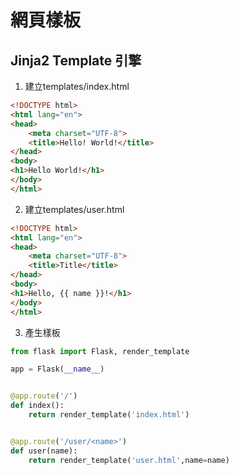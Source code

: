 # 網頁樣板
## Jinja2 Template 引擎

1. 建立templates/index.html  

```html
<!DOCTYPE html>
<html lang="en">
<head>
    <meta charset="UTF-8">
    <title>Hello! World!</title>
</head>
<body>
<h1>Hello World!</h1>
</body>
</html>
```

2. 建立templates/user.html 

```html
<!DOCTYPE html>
<html lang="en">
<head>
    <meta charset="UTF-8">
    <title>Title</title>
</head>
<body>
<h1>Hello, {{ name }}!</h1>
</body>
</html>
```

3. 產生樣板

```python
from flask import Flask, render_template

app = Flask(__name__)


@app.route('/')
def index():
    return render_template('index.html')


@app.route('/user/<name>')
def user(name):
    return render_template('user.html',name=name)
```